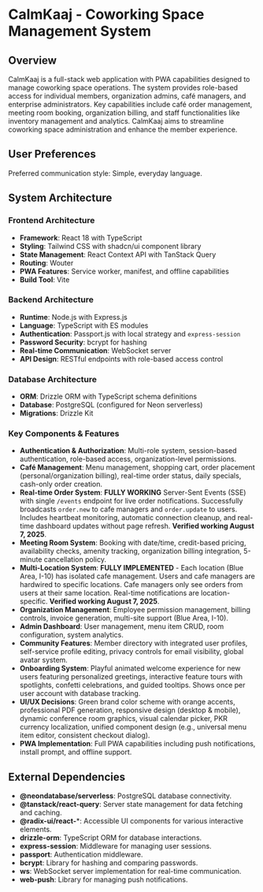 # CalmKaaj - Coworking Space Management System

## Overview

CalmKaaj is a full-stack web application with PWA capabilities designed to manage coworking space operations. The system provides role-based access for individual members, organization admins, café managers, and enterprise administrators. Key capabilities include café order management, meeting room booking, organization billing, and staff functionalities like inventory management and analytics. CalmKaaj aims to streamline coworking space administration and enhance the member experience.

## User Preferences

Preferred communication style: Simple, everyday language.

## System Architecture

### Frontend Architecture
- **Framework**: React 18 with TypeScript
- **Styling**: Tailwind CSS with shadcn/ui component library
- **State Management**: React Context API with TanStack Query
- **Routing**: Wouter
- **PWA Features**: Service worker, manifest, and offline capabilities
- **Build Tool**: Vite

### Backend Architecture
- **Runtime**: Node.js with Express.js
- **Language**: TypeScript with ES modules
- **Authentication**: Passport.js with local strategy and `express-session`
- **Password Security**: bcrypt for hashing
- **Real-time Communication**: WebSocket server
- **API Design**: RESTful endpoints with role-based access control

### Database Architecture
- **ORM**: Drizzle ORM with TypeScript schema definitions
- **Database**: PostgreSQL (configured for Neon serverless)
- **Migrations**: Drizzle Kit

### Key Components & Features
- **Authentication & Authorization**: Multi-role system, session-based authentication, role-based access, organization-level permissions.
- **Café Management**: Menu management, shopping cart, order placement (personal/organization billing), real-time order status, daily specials, cash-only order creation.
- **Real-time Order System**: **FULLY WORKING** Server-Sent Events (SSE) with single `/events` endpoint for live order notifications. Successfully broadcasts `order.new` to cafe managers and `order.update` to users. Includes heartbeat monitoring, automatic connection cleanup, and real-time dashboard updates without page refresh. **Verified working August 7, 2025**.
- **Meeting Room System**: Booking with date/time, credit-based pricing, availability checks, amenity tracking, organization billing integration, 5-minute cancellation policy.
- **Multi-Location System**: **FULLY IMPLEMENTED** - Each location (Blue Area, I-10) has isolated cafe management. Users and cafe managers are hardwired to specific locations. Cafe managers only see orders from users at their same location. Real-time notifications are location-specific. **Verified working August 7, 2025**.
- **Organization Management**: Employee permission management, billing controls, invoice generation, multi-site support (Blue Area, I-10).
- **Admin Dashboard**: User management, menu item CRUD, room configuration, system analytics.
- **Community Features**: Member directory with integrated user profiles, self-service profile editing, privacy controls for email visibility, global avatar system.
- **Onboarding System**: Playful animated welcome experience for new users featuring personalized greetings, interactive feature tours with spotlights, confetti celebrations, and guided tooltips. Shows once per user account with database tracking.
- **UI/UX Decisions**: Green brand color scheme with orange accents, professional PDF generation, responsive design (desktop & mobile), dynamic conference room graphics, visual calendar picker, PKR currency localization, unified component design (e.g., universal menu item editor, consistent checkout dialog).
- **PWA Implementation**: Full PWA capabilities including push notifications, install prompt, and offline support.

## External Dependencies

- **@neondatabase/serverless**: PostgreSQL database connectivity.
- **@tanstack/react-query**: Server state management for data fetching and caching.
- **@radix-ui/react-***: Accessible UI components for various interactive elements.
- **drizzle-orm**: TypeScript ORM for database interactions.
- **express-session**: Middleware for managing user sessions.
- **passport**: Authentication middleware.
- **bcrypt**: Library for hashing and comparing passwords.
- **ws**: WebSocket server implementation for real-time communication.
- **web-push**: Library for managing push notifications.
